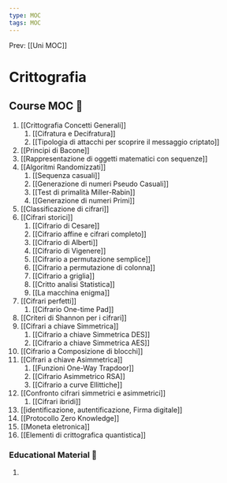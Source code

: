 ```yaml
---
type: MOC 
tags: MOC 
---
```


Prev: [[Uni MOC]]

# Crittografia

## Course MOC  📒
1. [[Crittografia Concetti Generali]]
	1. [[Cifratura e Decifratura]]
	2. [[Tipologia di attacchi per scoprire il messaggio criptato]]
2. [[Principi di Bacone]]
3. [[Rappresentazione di oggetti matematici con sequenze]]
4. [[Algoritmi Randomizzati]]
	1. [[Sequenza casuali]]
	2. [[Generazione di numeri Pseudo Casuali]]
	3. [[Test di primalità Miller-Rabin]]
	4. [[Generazione di numeri Primi]]
5. [[Classificazione di cifrari]]
6. [[Cifrari storici]]
	1. [[Cifrario di Cesare]]
	2. [[Cifrario affine e cifrari completo]]
	3. [[Cifrario di Alberti]]
	4. [[Cifrario di Vigenere]]
	5. [[Cifrario a permutazione semplice]]
	6. [[Cifrario a permutazione di colonna]]
	7. [[Cifrario a griglia]]
	8. [[Critto analisi Statistica]]
	9. [[La macchina enigma]]
7. [[Cifrari perfetti]]
	1. [[Cifrario One-time Pad]]
8. [[Criteri di Shannon per i cifrari]]
9. [[Cifrari a chiave Simmetrica]]
	1. [[Cifrario a chiave Simmetrica DES]]
	2. [[Cifrario a chiave Simmetrica AES]]
10. [[Cifrario a Composizione di blocchi]]
11. [[Cifrari a chiave Asimmetrica]]
	1. [[Funzioni One-Way Trapdoor]]
	2. [[Cifrario Asimmetrico RSA]]
	3. [[Cifrario a curve Ellittiche]]
12. [[Confronto cifrari simmetrici e asimmetrici]]
	1. [[Cifrari ibridi]]
13. [[identificazione, autentificazione, Firma digitale]]
14. [[Protocollo Zero Knowledge]]
15. [[Moneta eletronica]]
16. [[Elementi di crittografica quantistica]]


### Educational Material 🧱
1. 
